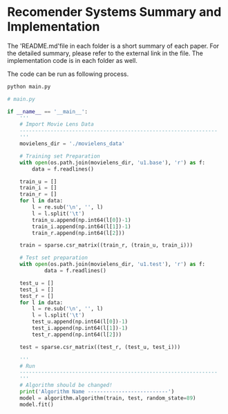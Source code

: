 # Recomender Systems Summary and Implementation

The 'README.md'file in each folder is a short summary of each paper.
For the detailed summary, please refer to the external link in the file.
The implementation code is in each folder as well.

The code can be run as following process.

```python
python main.py
```

```python
# main.py

if __name__ == '__main__':
    '''
    # Import Movie Lens Data
    ----------------------------------------------------------------
    '''
    movielens_dir = './movielens_data'

    # Training set Preparation
    with open(os.path.join(movielens_dir, 'u1.base'), 'r') as f:
        data = f.readlines()

    train_u = []
    train_i = []
    train_r = []
    for l in data:
        l = re.sub('\n', '', l)
        l = l.split('\t')
        train_u.append(np.int64(l[0])-1)
        train_i.append(np.int64(l[1])-1)
        train_r.append(np.int64(l[2]))

    train = sparse.csr_matrix((train_r, (train_u, train_i)))

    # Test set preparation
    with open(os.path.join(movielens_dir, 'u1.test'), 'r') as f:
            data = f.readlines()

    test_u = []
    test_i = []
    test_r = []
    for l in data:
        l = re.sub('\n', '', l)
        l = l.split('\t')
        test_u.append(np.int64(l[0])-1)
        test_i.append(np.int64(l[1])-1)
        test_r.append(np.int64(l[2]))

    test = sparse.csr_matrix((test_r, (test_u, test_i)))

    '''
    # Run
    ----------------------------------------------------------------
    '''
    # Algorithm should be changed!
    print('Algorithm Name --------------------------')
    model = algorithm.algorithm(train, test, random_state=89)
    model.fit()
```


